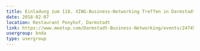 ```yaml
---
title: Einladung zum 118. XING-Business-Networking Treffen in Darmstadt
date: 2018-02-07
location: Restaurant Ponyhof, Darmstadt
link: https://www.meetup.com/Darmstadt-Business-Networking/events/247454461/
usergroup: bnda
type: usergroup
---
```

